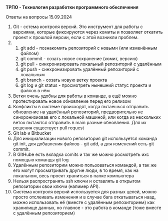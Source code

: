 **ТРПО - Технология разработки программного обеспечения**

Ответы на вопросы 15.09.2024

1. Git - сстема контроля версий. Это инструмент для работы с версиями, которые фиксируются через комиты и позволяет откатить проект к прошлой версии, если с этой возникли проблем.
2. 
	1. git add - познакомить репозиторий с новыми (или изменённым файлом)
	2. git commit - созать новое сохранение (комит, версию)
	3. git pull - синхронизировать локальный репозиторий с удалённым
	4. git push - синхронизировать удалённый репозиторий с локальным
	5. git branch - созать новую ветку проекта 
	6. git log и git status - просмотреть нынешний статус проекта и файлов в нём
3. Ветки очень удобны для работы в команде, а ещё можно протестировать новое обновление перед его релизом
4. Конфликты в системе происходят, когда пытаешься отправить обновление на удалённый репозиторий, предворительно не синхронизиовав его с локальной машиной, или когда из нескольких веток пытаются отправить в main разные обновления. Для их решения существует pull request
5. Git lab и Bitbucket
6. Для инициализации нового репозитория git используется команда git init, для добавления файлов - git add, а для изменений есть git commit. 
7. В GitHube есть вкладка comits и так же можно росмотреть ихс помощью команды git log
8. Удалённым репозиторим можно пользоваться командой, а так же его могут просматривать другие люди, в то время, как на локальном, весь проект храниться в папке компьютера
9. Нельзя распространять ssh ключи и оставлять в открытом репозитории свои ключи (напимер API).
10. Система контроля версий используется для разных целей, можно просто отслеивать изменения и в случае бага откатываться наад, можно использовать её (вместе с удалённым репозиторием) как хранилище данных, но главное - это работа в команде (тоже вместе с удалённым репозиторием)